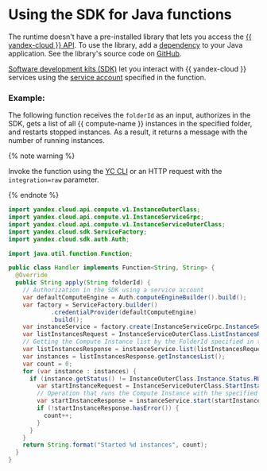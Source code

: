 # Using the SDK for Java functions

The runtime doesn't have a pre-installed library that lets you access the [{{ yandex-cloud }} API](../../../api-design-guide/). To use the library, add a [dependency](dependencies.md) to your Java application. See the library's source code on [GitHub](https://github.com/yandex-cloud/java-sdk).

[Software development kits (SDK)](https://en.wikipedia.org/wiki/Software_development_kit) let you interact with {{ yandex-cloud }} services using the [service account](../../operations/function-sa.md) specified in the function.

### Example:

The following function receives the `folderId` as an input, authorizes in the SDK, gets a list of all {{ compute-name }} instances in the specified folder, and restarts stopped instances. As a result, it returns a message with the number of running instances.

{% note warning %}

Invoke the function using the [YC CLI](../../concepts/function-invoke.md) or an HTTP request with the `integration=raw` parameter.

{% endnote %}

```java
import yandex.cloud.api.compute.v1.InstanceOuterClass;
import yandex.cloud.api.compute.v1.InstanceServiceGrpc;
import yandex.cloud.api.compute.v1.InstanceServiceOuterClass;
import yandex.cloud.sdk.ServiceFactory;
import yandex.cloud.sdk.auth.Auth;

import java.util.function.Function;

public class Handler implements Function<String, String> {
  @Override
  public String apply(String folderId) {
    // Authorization in the SDK using a service account
    var defaultComputeEngine = Auth.computeEngineBuilder().build();
    var factory = ServiceFactory.builder()
            .credentialProvider(defaultComputeEngine)
            .build();
    var instanceService = factory.create(InstanceServiceGrpc.InstanceServiceBlockingStub.class, InstanceServiceGrpc::newBlockingStub);
    var listInstancesRequest = InstanceServiceOuterClass.ListInstancesRequest.newBuilder().setFolderId(folderId).build();
    // Getting the Compute Instance list by the FolderId specified in the request
    var listInstancesResponse = instanceService.list(listInstancesRequest);
    var instances = listInstancesResponse.getInstancesList();
    var count = 0;
    for (var instance : instances) {
      if (instance.getStatus() != InstanceOuterClass.Instance.Status.RUNNING) {
        var startInstanceRequest = InstanceServiceOuterClass.StartInstanceRequest.newBuilder().setInstanceId(instance.getId()).build();
        // Operation that runs the Compute Instance with the specified ID
        var startInstanceResponse = instanceService.start(startInstanceRequest);
        if (!startInstanceResponse.hasError()) {
          count++;
        }
      }
    }
    return String.format("Started %d instances", count);
  }
}
```

